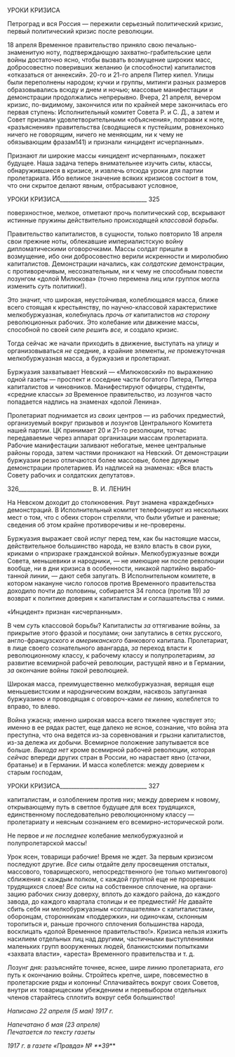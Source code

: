 УРОКИ КРИЗИСА

Петроград и вся Россия — пережили серьезный политический кризис, первый поли­тический кризис после революции.

18 апреля Временное правительство приняло свою печально-знаменитую ноту, под­тверждающую захватно-грабительские цели войны достаточно ясно, чтобы вызвать возмущение широких масс, добросовестно поверивших желанию (и способности) капи­талистов «отказаться от аннексий». 20-го и 21-го апреля Питер кипел. Улицы были пе­реполнены народом; кучки и группы, митинги разных размеров образовывались всюду и днем и ночью; массовые манифестации и демонстрации продолжались непрерывно. Вчера, 21 апреля, вечером кризис, по-видимому, закончился или по крайней мере за­кончилась его первая ступень: Исполнительный комитет Совета Р. и С. Д., а затем и Совет признали удовлетворительными «объяснения», поправки к ноте, «разъяснения» правительства (сводящиеся к пустейшим, ровнехонько ничего не говорящим, ничего не меняющим, ни к чему не обязывающим фразам141) и признали «инцидент исчерпан­ным».

Признают ли широкие массы «инцидент исчерпанным», покажет будущее. Наша за­дача теперь внимательнее изучить _силы,_ классы, обнаружившиеся в кризисе, и извлечь отсюда уроки для партии пролетариата. Ибо великое значение всяких кризисов состоит в том, что они скрытое делают явным, отбрасывают условное,

  

УРОКИ КРИЗИСА_______________________________ 325

поверхностное, мелкое, отметают прочь политический сор, вскрывают истинные пру­жины действительно происходящей _классовой борьбы._

Правительство капиталистов, в сущности, только повторило 18 апреля свои прежние ноты, облекавшие империалистскую войну дипломатическими оговорочками. Массы солдат пришли в возмущение, ибо они добросовестно верили искренности и миролю­бию капиталистов. Демонстрации начались, как _солдатские_ демонстрации, с противо­речивым, несознательным, ни к чему не способным повести лозунгом «долой Милюко­ва» (точно перемена лиц или группок могла изменить _суть_ политики!).

Это значит, что широкая, неустойчивая, колеблющаяся масса, ближе всего стоящая к крестьянству, по научно-классовой характеристике мелкобуржуазная, колебнулась _прочь от_ капиталистов _на сторону_ революционных рабочих. Это колебание или дви­жение массы, способной по своей силе _решить все,_ и создало кризис.

Тогда сейчас же начали приходить в движение, выступать на улицу и организовы­ваться _не_ средние, а крайние элементы, _не_ промежуточная мелкобуржуазная масса, а буржуазия и пролетариат.

Буржуазия захватывает Невский — «Милюковский» по выражению одной газеты — проспект и соседние части богатого Питера, Питера капиталистов и чиновников. Ма­нифестируют офицеры, студенты, «средние классы» _за_ Временное правительство, из лозунгов часто попадается надпись на знаменах «долой Ленина».

Пролетариат поднимается из _своих_ центров — из рабочих предместий, организуе­мый вокруг призывов и лозунгов Центрального Комитета нашей партии. ЦК принимает 20 и 21-го резолюции, тотчас передаваемые через аппарат организации массам проле­тариата. Рабочие манифестации заливают небогатые, менее центральные районы горо­да, затем частями проникают на Невский. От демонстрации буржуазии резко отличают­ся более массовые, более дружные демонстрации пролетариев. Из надписей на знаме­нах: «Вся власть Совету рабочих и солдатских депутатов».

  

326__________________________ В. И. ЛЕНИН

На Невском доходит до столкновения. Рвут знамена «враждебных» демонстраций. В Исполнительный комитет телефонируют из нескольких мест о том, что с обеих сторон стреляли, что были убитые и раненые; сведения об этом крайне противоречивы и не-проверены.

Буржуазия выражает свой испуг перед тем, как бы настоящие массы, действительное большинство народа, не взяло власть в свои руки, криками о «призраке гражданской войны». Мелкобуржуазные вожди Совета, меньшевики и народники, — не имеющие ни после революции вообще, ни в дни кризиса в особенности, никакой партийно вырабо­танной линии, — дают себя запугать. В Исполнительном комитете, в котором накануне число голосов против Временного правительства доходило почти до половины, собира­ется 34 голоса (против 19) _за_ возврат к политике доверия к капиталистам и соглаша­тельства с ними.

«Инцидент» признан «исчерпанным».

В чем _суть_ классовой борьбы? Капиталисты _за_ оттягивание войны, за прикрытие этого фразой и посулами; они запутались в сетях русского, англо-французского и _аме­риканского_ банкового капитала. Пролетариат, в лице своего сознательного авангарда, _за_ переход власти к революционному классу, к рабочему классу и полупролетариям, _за_ развитие всемирной рабочей революции, растущей явно и в Германии, _за_ окончание войны _такой_ революцией.

Широкая масса, преимущественно мелкобуржуазная, верящая еще меньшевистским и народническим вождям, насквозь запуганная буржуазиею и проводящая с оговороч-ками _ее_ линию, колеблется то вправо, то влево.

Война ужасна; именно широкая масса всего тяжелее чувствует это; именно в ее ря­дах растет, еще далеко не ясное, сознание, что война эта преступна, что она ведется из-за соревнования и грызни капиталистов, из-за дележа _их_ добычи. Всемирное положение запутывается все больше. _Выхода нет_ кроме всемирной рабочей революции, которая _сейчас_ впереди других стран в России, но нарастает явно (стачки, братанье) и в Герма­нии. И масса колеблется: между доверием к старым господам,

  

УРОКИ КРИЗИСА_______________________________ 327

капиталистам, и озлоблением против них; между доверием к новому, открывающему путь в светлое будущее для всех трудящихся, единственному последовательно револю­ционному классу — пролетариату и неясным сознанием его всемирно-исторической роли.

Не первое _и не последнее_ колебание мелкобуржуазной и полупролетарской массы!

Урок ясен, товарищи рабочие! Время не ждет. За первым кризисом последуют дру­гие. _Все_ силы отдайте делу просвещения отсталых, массового, товарищеского, непо­средственного (не только митингового) сближения с каждым полком, с каждой группой еще не прозревших трудящихся слоев! _Все_ силы на собственное сплочение, на органи­зацию рабочих снизу доверху, вплоть до каждого района, до каждого завода, до каждо­го квартала столицы и ее предместий! _Не_ давайте сбить себя ни мелкобуржуазным «со­глашателям» с капиталистами, оборонцам, сторонникам «поддержки», ни одиночкам, склонным торопиться и, раньше прочного сплочения большинства народа, восклицать «долой Временное правительство!». Кризиса нельзя изжить насилием отдельных лиц над другими, частичными выступлениями маленьких групп вооруженных людей, блан­кистскими попытками «захвата власти», «ареста» Временного правительства и т. д.

Лозунг дня: разъясняйте точнее, яснее, шире линию пролетариата, _его_ путь к окон­чанию войны. Стройтесь крепче, шире, повсеместно в пролетарские ряды и колонны! Сплачивайтесь вокруг своих Советов, внутри их товарищеским убеждением и перевы­бором отдельных членов старайтесь сплотить вокруг себя большинство!

_Написано 22 апреля (5 мая) 1917 г._

_Напечатано б мая (23 апреля)                                                        Печатается по тексту газеты_

_1917 г. в газете «Правда» № **39_**